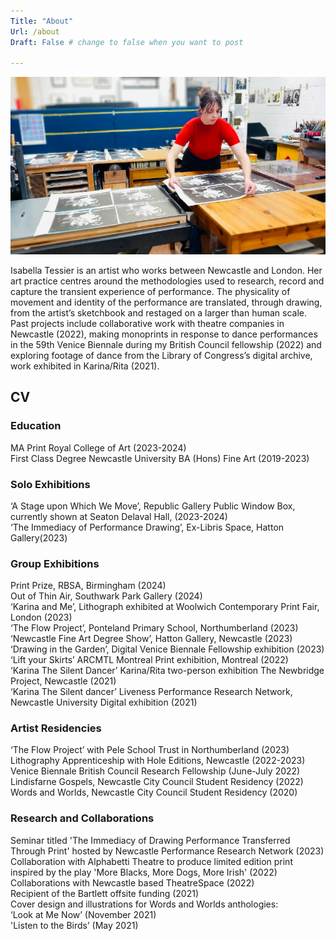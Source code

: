 ```yaml
---
Title: "About"
Url: /about 
Draft: False # change to false when you want to post

---
```


![A picture of Isabella Tessier printing](https://raw.githubusercontent.com/I5abellaTe55ier/issy-site-artistportfolio/main/assets/images/icons/printing-front.jpg)

Isabella Tessier is an artist who works between Newcastle and London. Her art practice centres around the methodologies used to research, record and capture the transient experience of performance. The physicality of movement and identity of the performance are translated, through drawing, from the artist’s sketchbook and restaged on a larger than human scale. Past projects include collaborative work with theatre companies in Newcastle (2022), making monoprints in response to dance performances in the 59th Venice Biennale during my British Council fellowship (2022) and exploring footage of dance from the Library of Congress’s digital archive, work exhibited in Karina/Rita (2021).

## CV

### Education

MA Print Royal College of Art (2023-2024)  
First Class Degree Newcastle University BA (Hons) Fine Art (2019-2023)


### Solo Exhibitions

‘A Stage upon Which We Move’, Republic Gallery Public Window Box, currently shown at Seaton Delaval Hall, (2023-2024)  
‘The Immediacy of Performance Drawing’, Ex-Libris Space, Hatton Gallery(2023)  

### Group Exhibitions

Print Prize, RBSA, Birmingham (2024)  
Out of Thin Air, Southwark Park Gallery (2024)  
‘Karina and Me’, Lithograph exhibited at Woolwich Contemporary Print Fair, London (2023)  
‘The Flow Project’, Ponteland Primary School, Northumberland (2023)  
‘Newcastle Fine Art Degree Show’, Hatton Gallery, Newcastle (2023)  
‘Drawing in the Garden’, Digital Venice Biennale Fellowship exhibition (2023)  
‘Lift your Skirts’ ARCMTL Montreal Print exhibition, Montreal (2022)  
‘Karina The Silent Dancer’ Karina/Rita two-person exhibition The Newbridge Project, Newcastle (2021)  
‘Karina The Silent dancer’ Liveness Performance Research Network, Newcastle University Digital exhibition (2021)  


### Artist Residencies

‘The Flow Project’ with Pele School Trust in Northumberland (2023)  
Lithography Apprenticeship with Hole Editions, Newcastle (2022-2023)  
Venice Biennale British Council Research Fellowship (June-July 2022)  
Lindisfarne Gospels, Newcastle City Council Student Residency (2022)  
Words and Worlds, Newcastle City Council Student Residency (2020)  


### Research and Collaborations

Seminar titled 'The Immediacy of Drawing Performance Transferred Through Print' hosted by Newcastle Performance Research Network (2023)  
Collaboration with Alphabetti Theatre to produce limited edition print inspired by the play 'More Blacks, More Dogs, More Irish' (2022)  
Collaborations with Newcastle based TheatreSpace (2022)  
Recipient of the Bartlett offsite funding (2021)  
Cover design and illustrations for Words and Worlds anthologies:  
‘Look at Me Now’ (November 2021)  
'Listen to the Birds’ (May 2021)  
